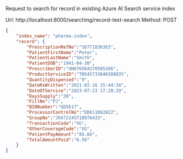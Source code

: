 Request to search for record in existing Azure AI Search service index

Url: http://localhost:8000/searching/record-text-search
Method: POST

```json
{
    "index_name": "pharma-index",
    "record": {
        "PrescriptionRefNo":"SD771836363",
        "PatientFirstName":"Peter",
        "PatientLastName":"Smith",
        "PatientDOB":"1941-04-30",
        "PrescriberID":"UH676564270505386",
        "ProductServiceID":"TN545733840388035",
        "QuantityDispensed":"9",
        "DateRxWritten":"2021-02-16 15:44:34",
        "DateOfService":"2023-07-23 17:28:29",
        "DaysSupply":"30",
        "FillNo":"PJ",
        "BINNumber":"GD5617",
        "ProcessorControlNo":"DD611082822",
        "GroupNo":"JR472145718976433",
        "TransactionCode":"VG",
        "OtherCoverageCode":"XG",
        "PatientPayAmount":"85.66",
        "TotalAmountPaid":"6.56"
    }
}
```